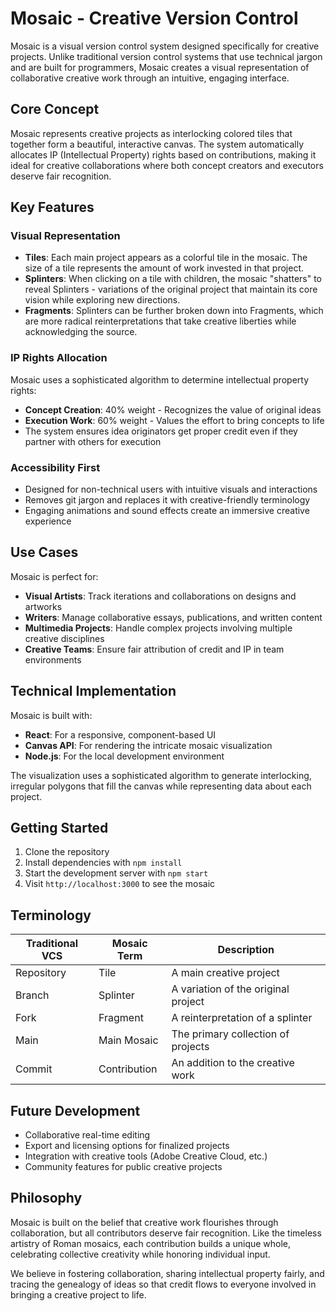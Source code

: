 # Mosaic - Creative Version Control

Mosaic is a visual version control system designed specifically for creative projects. Unlike traditional version control systems that use technical jargon and are built for programmers, Mosaic creates a visual representation of collaborative creative work through an intuitive, engaging interface.

## Core Concept

Mosaic represents creative projects as interlocking colored tiles that together form a beautiful, interactive canvas. The system automatically allocates IP (Intellectual Property) rights based on contributions, making it ideal for creative collaborations where both concept creators and executors deserve fair recognition.

## Key Features

### Visual Representation

- **Tiles**: Each main project appears as a colorful tile in the mosaic. The size of a tile represents the amount of work invested in that project.
- **Splinters**: When clicking on a tile with children, the mosaic "shatters" to reveal Splinters - variations of the original project that maintain its core vision while exploring new directions.
- **Fragments**: Splinters can be further broken down into Fragments, which are more radical reinterpretations that take creative liberties while acknowledging the source.

### IP Rights Allocation

Mosaic uses a sophisticated algorithm to determine intellectual property rights:
- **Concept Creation**: 40% weight - Recognizes the value of original ideas
- **Execution Work**: 60% weight - Values the effort to bring concepts to life
- The system ensures idea originators get proper credit even if they partner with others for execution

### Accessibility First

- Designed for non-technical users with intuitive visuals and interactions
- Removes git jargon and replaces it with creative-friendly terminology
- Engaging animations and sound effects create an immersive creative experience

## Use Cases

Mosaic is perfect for:
- **Visual Artists**: Track iterations and collaborations on designs and artworks
- **Writers**: Manage collaborative essays, publications, and written content
- **Multimedia Projects**: Handle complex projects involving multiple creative disciplines
- **Creative Teams**: Ensure fair attribution of credit and IP in team environments

## Technical Implementation

Mosaic is built with:
- **React**: For a responsive, component-based UI
- **Canvas API**: For rendering the intricate mosaic visualization
- **Node.js**: For the local development environment

The visualization uses a sophisticated algorithm to generate interlocking, irregular polygons that fill the canvas while representing data about each project.

## Getting Started

1. Clone the repository
2. Install dependencies with `npm install`
3. Start the development server with `npm start`
4. Visit `http://localhost:3000` to see the mosaic

## Terminology

| Traditional VCS | Mosaic Term | Description |
|-----------------|-------------|-------------|
| Repository | Tile | A main creative project |
| Branch | Splinter | A variation of the original project |
| Fork | Fragment | A reinterpretation of a splinter |
| Main | Main Mosaic | The primary collection of projects |
| Commit | Contribution | An addition to the creative work |

## Future Development

- Collaborative real-time editing
- Export and licensing options for finalized projects
- Integration with creative tools (Adobe Creative Cloud, etc.)
- Community features for public creative projects

## Philosophy

Mosaic is built on the belief that creative work flourishes through collaboration, but all contributors deserve fair recognition. Like the timeless artistry of Roman mosaics, each contribution builds a unique whole, celebrating collective creativity while honoring individual input.

We believe in fostering collaboration, sharing intellectual property fairly, and tracing the genealogy of ideas so that credit flows to everyone involved in bringing a creative project to life.